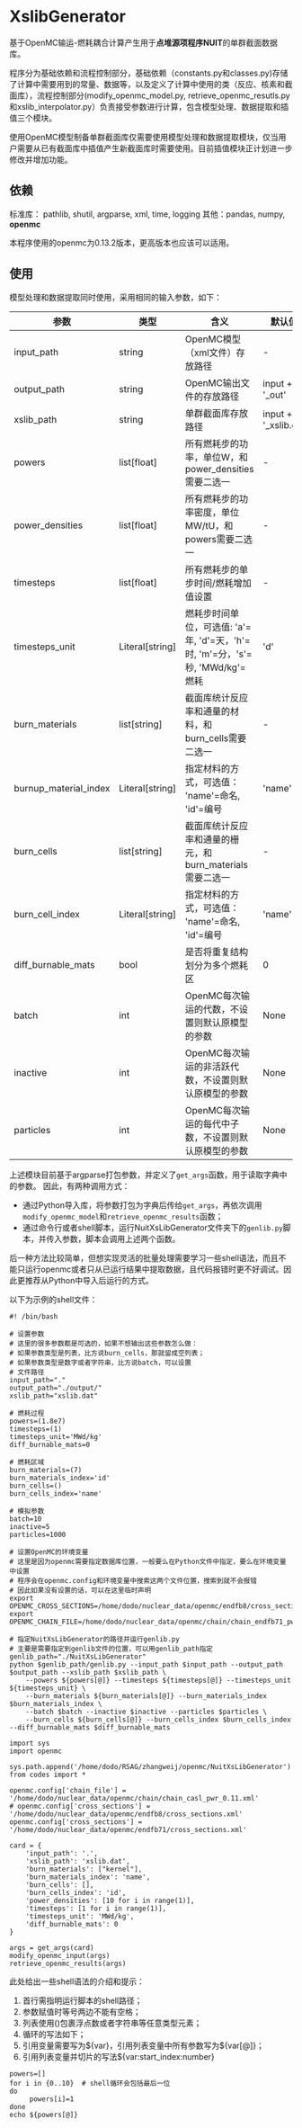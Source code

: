 # XslibGenerator

基于OpenMC输运-燃耗耦合计算产生用于**点堆源项程序NUIT**的单群截面数据库。

程序分为基础依赖和流程控制部分，基础依赖（constants.py和classes.py)存储了计算中需要用到的常量、数据等，以及定义了计算中使用的类（反应、核素和截面库），流程控制部分(modify_openmc_model.py, retrieve_openmc_resutls.py和xslib_interpolator.py）负责接受参数进行计算，包含模型处理、数据提取和插值三个模块。

使用OpenMC模型制备单群截面库仅需要使用模型处理和数据提取模块，仅当用户需要从已有截面库中插值产生新截面库时需要使用。目前插值模块正计划进一步修改并增加功能。


## 依赖
标准库： pathlib, shutil, argparse, xml, time, logging
其他：pandas, numpy, **openmc**

本程序使用的openmc为0.13.2版本，更高版本也应该可以适用。

## 使用

模型处理和数据提取同时使用，采用相同的输入参数，如下：

| 参数                  | 类型            | 含义                                                         | 默认值              |
| --------------------- | --------------- | ------------------------------------------------------------ | ------------------- |
| input_path            | string          | OpenMC模型（xml文件）存放路径                                 | -                   |
| output_path           | string          | OpenMC输出文件的存放路径                                 | input +  '_out'     |
| xslib_path            | string          | 单群截面库存放路径                                           | input + '_xslib.dat |
| powers                | list[float]     | 所有燃耗步的功率，单位W，和power_densities需要二选一         | -                   |
| power_densities       | list[float]     | 所有燃耗步的功率密度，单位MW/tU，和powers需要二选一          | -                   |
| timesteps             | list[float]     | 所有燃耗步的单步时间/燃耗增加值设置                           | -                   |
| timesteps_unit        | Literal[string] | 燃耗步时间单位，可选值: 'a'=年, 'd'=天，'h'=时, 'm'=分，'s'=秒, 'MWd/kg'=燃耗 | 'd'  |
| burn_materials        | list[string]    | 截面库统计反应率和通量的材料，和burn_cells需要二选一         | -                   |
| burnup_material_index | Literal[string] | 指定材料的方式，可选值： 'name'=命名, 'id'=编号              | 'name'              |
| burn_cells            | list[string]    | 截面库统计反应率和通量的栅元，和burn_materials需要二选一     | -                   |
| burn_cell_index       | Literal[string] | 指定材料的方式，可选值： 'name'=命名, 'id'=编号              | 'name'              |
| diff_burnable_mats    | bool            | 是否将重复结构划分为多个燃耗区                               | 0                   |
| batch                 | int             | OpenMC每次输运的代数，不设置则默认原模型的参数                  | None                |
| inactive              | int             | OpenMC每次输运的非活跃代数，不设置则默认原模型的参数            | None                |
| particles             | int             | OpenMC每次输运的每代中子数，不设置则默认原模型的参数             | None                |


上述模块目前基于argparse打包参数，并定义了```get_args```函数，用于读取字典中的参数。
因此，有两种调用方式：
 - 通过Python导入库，将参数打包为字典后传给```get_args```，再依次调用```modify_openmc_model```和```retrieve_openmc_results```函数；
 - 通过命令行或者shell脚本，运行NuitXsLibGenerator文件夹下的```genlib.py```脚本，并传入参数，脚本会调用上述两个函数。

后一种方法比较简单，但想实现灵活的批量处理需要学习一些shell语法，而且不能只运行openmc或者只从已运行结果中提取数据，且代码报错时更不好调试。因此更推荐从Python中导入后运行的方式。 

以下为示例的shell文件：

```shell
#! /bin/bash

# 设置参数
# 这里的很多参数都是可选的，如果不想输出这些参数怎么做：
# 如果参数类型是列表，比方说burn_cells，那就留成空列表；
# 如果参数类型是数字或者字符串，比方说batch，可以设置
# 文件路径
input_path="."
output_path="./output/"
xslib_path="xslib.dat"

# 燃耗过程
powers=(1.8e7)
timesteps=(1)
timesteps_unit='MWd/kg'
diff_burnable_mats=0

# 燃耗区域
burn_materials=(7)
burn_materials_index='id'
burn_cells=()
burn_cells_index='name'

# 模拟参数
batch=10
inactive=5
particles=1000

# 设置OpenMC的环境变量
# 这里是因为openmc需要指定数据库位置，一般要么在Python文件中指定，要么在环境变量中设置
# 程序会在openmc.config和环境变量中搜索这两个文件位置，搜索到就不会报错
# 因此如果没有设置的话，可以在这里临时声明
export OPENMC_CROSS_SECTIONS=/home/dodo/nuclear_data/openmc/endfb8/cross_sections.xml
export OPENMC_CHAIN_FILE=/home/dodo/nuclear_data/openmc/chain/chain_endfb71_pwr_0.12.xml

# 指定NuitXsLibGenerator的路径并运行genlib.py
# 主要是需要指定到genlib文件的位置，可以用genlib_path指定
genlib_path="./NuitXsLibGenerator"
python $genlib_path/genlib.py --input_path $input_path --output_path $output_path --xslib_path $xslib_path \
    --powers ${powers[@]} --timesteps ${timesteps[@]} --timesteps_unit ${timesteps_unit} \
    --burn_materials ${burn_materials[@]} --burn_materials_index $burn_materials_index \
    --batch $batch --inactive $inactive --particles $particles \
    --burn_cells ${burn_cells[@]} --burn_cells_index $burn_cells_index --diff_burnable_mats $diff_burnable_mats
```
```
import sys
import openmc

sys.path.append('/home/dodo/RSAG/zhangweij/openmc/NuitXsLibGenerator')
from codes import *

openmc.config['chain_file'] = '/home/dodo/nuclear_data/openmc/chain/chain_casl_pwr_0.11.xml'
# openmc.config['cross_sections'] = '/home/dodo/nuclear_data/openmc/endfb8/cross_sections.xml'
openmc.config['cross_sections'] = '/home/dodo/nuclear_data/openmc/endfb71/cross_sections.xml'

card = {
    'input_path': '.',
    'xslib_path': 'xslib.dat',
    'burn_materials': ["kernel"],
    'burn_materials_index': 'name',
    'burn_cells': [],
    'burn_cells_index': 'id',
    'power_densities': [10 for i in range(1)],
    'timesteps': [1 for i in range(1)],
    'timesteps_unit': 'MWd/kg',
    'diff_burnable_mats': 0
}

args = get_args(card)
modify_openmc_input(args)
retrieve_openmc_results(args)
```

此处给出一些shell语法的介绍和提示：
1. 首行需指明运行脚本的shell路径；
2. 参数赋值时等号两边不能有空格；
3. 列表使用()包裹浮点数或者字符串等任意类型元素；
4. 循环的写法如下；
5. 引用变量需要写为\${var}，引用列表变量中所有参数写为${var[@]}；
6. 引用列表变量并切片的写法${var:start_index:number}

```shell
powers=[]
for i in {0..10}  # shell循环会包括最后一位
do
	 powers[i]=1
done
echo ${powers[@]}
```
